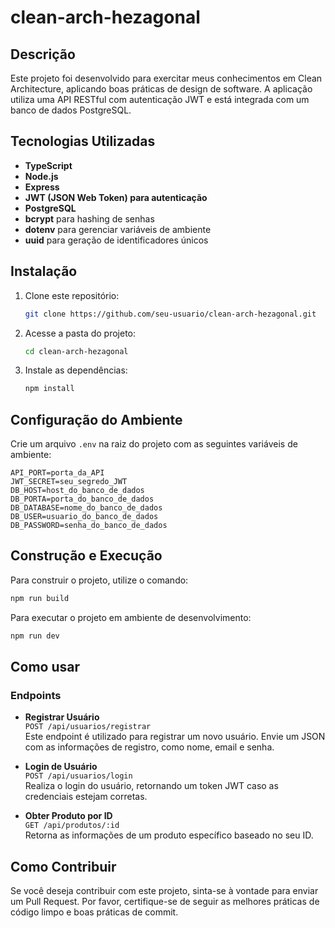 # clean-arch-hezagonal

## Descrição
Este projeto foi desenvolvido para exercitar meus conhecimentos em Clean Architecture, aplicando boas práticas de design de software. A aplicação utiliza uma API RESTful com autenticação JWT e está integrada com um banco de dados PostgreSQL.

## Tecnologias Utilizadas
- **TypeScript**
- **Node.js**
- **Express**
- **JWT (JSON Web Token) para autenticação**
- **PostgreSQL**
- **bcrypt** para hashing de senhas
- **dotenv** para gerenciar variáveis de ambiente
- **uuid** para geração de identificadores únicos

## Instalação

1. Clone este repositório:
   ```bash
   git clone https://github.com/seu-usuario/clean-arch-hezagonal.git
   ```
2. Acesse a pasta do projeto:
   ```bash
   cd clean-arch-hezagonal
   ```
3. Instale as dependências:
   ```bash
   npm install
   ```

## Configuração do Ambiente

Crie um arquivo `.env` na raiz do projeto com as seguintes variáveis de ambiente:

```
API_PORT=porta_da_API
JWT_SECRET=seu_segredo_JWT
DB_HOST=host_do_banco_de_dados
DB_PORTA=porta_do_banco_de_dados
DB_DATABASE=nome_do_banco_de_dados
DB_USER=usuario_do_banco_de_dados
DB_PASSWORD=senha_do_banco_de_dados
```

## Construção e Execução

Para construir o projeto, utilize o comando:

```bash
npm run build
```

Para executar o projeto em ambiente de desenvolvimento:

```bash
npm run dev
```

## Como usar

### Endpoints

- **Registrar Usuário**  
  `POST /api/usuarios/registrar`  
  Este endpoint é utilizado para registrar um novo usuário. Envie um JSON com as informações de registro, como nome, email e senha.

- **Login de Usuário**  
  `POST /api/usuarios/login`  
  Realiza o login do usuário, retornando um token JWT caso as credenciais estejam corretas.

- **Obter Produto por ID**  
  `GET /api/produtos/:id`  
  Retorna as informações de um produto específico baseado no seu ID.

## Como Contribuir

Se você deseja contribuir com este projeto, sinta-se à vontade para enviar um Pull Request. Por favor, certifique-se de seguir as melhores práticas de código limpo e boas práticas de commit.